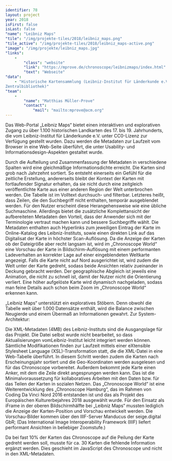 ```yaml
---
identifier: 78
layout: project
year: 2018
isFirst: false
isLast: false
"name": "Leibniz Maps"
"tile": "/img/projekte-tiles/2018/leibniz_maps.png"
"tile_active": "/img/projekte-tiles/2018/leibniz_maps-active.png"
"image": "/img/projekte/leibniz_maps.jpg"
"links":
    -
        "class": "website"
        "link": "https://mprove.de/chronoscope/leibnizmaps/index.html"
        "text": "Webseite"
"data":
    - "Historische Kartensammlung (Leibniz-Institut für Länderkunde e.V., Geographische
Zentralbibliothek)"
"team":
    -
        "name": "Matthias Müller-Prove"
        "contact":
            "mail": "mailto:mprove@acm.org"
---
```

Das Web-Portal „Leibniz Maps“ bietet einen interaktiven und explorativen Zugang zu über 1.100 historischen Landkarten des 17. bis 19. Jahrhunderts, die vom Leibniz-Institut für Länderkunde e.V. unter CC0-Lizenz zur Verfügung gestellt wurden. Dazu werden die Metadaten zur Laufzeit vom Browser in eine Web-Seite überführt, die unter Usability- und Informationsdesign-Aspekten gestaltet wurde.

Durch die Aufteilung und Zusammenfassung der Metadaten in verschiedene Spalten wird eine gleichmäßige Informationsdichte erreicht. Die Karten sind grob nach Jahrzehnt sortiert. So entsteht einerseits ein Gefühl für die zeitliche Erstellung, andererseits bleibt der Kontext der Karten mit fortlaufender Signatur erhalten, da sie nicht durch eine zeitgleich veröffentlichte Karte aus einer anderen Region der Welt unterbrochen werden. Die Tabelle ist im Volltext durchsuch- und filterbar. Letzteres heißt, dass Zeilen, die den Suchbegriff nicht enthalten, temporär ausgeblendet werden. Für den Nutzer erscheint diese Herangehensweise wie eine übliche Suchmaschine. Allerdings bietet die zusätzliche Komplettansicht der aufbereiteten Metadaten den Vorteil, dass der Anwender sich mit der Terminologie vertraut machen kann und bessere Suchbegriffe wählt. Die Metadaten enthalten auch Hyperlinks zum jeweiligen Eintrag der Karte im Online-Katalog des Leibniz-Instituts, sowie einen direkten Link auf das Digitalisat der Karte in höchster Scan-Auflösung. Da die Anzeige der Karten ob der Dateigröße aber recht langsam ist, wird im „Chronoscope World“ eine Vorschau der Karte in Bildschirm-Auflösung mit einem performanten Ladeverhalten an korrekter Lage auf einer eingeblendeten Weltkarte angezeigt. Falls die Karte nicht auf Nord ausgerichtet ist, wird zudem die Welt unter der Karte gedreht, sodass beide Ansichten relativ zueinander in Deckung gebracht werden. Der geographische Abgleich ist jeweils eine Animation, die nicht zu schnell ist, damit der Nutzer nicht die Orientierung verliert. Eine höher aufgelöste Karte wird dynamisch nachgeladen, sodass man feine Details auch schon beim Zoom im „Chronoscope World“ erkennen kann.

„Leibniz Maps“ unterstützt ein exploratives Stöbern. Denn obwohl die Tabelle weit über 1.000 Datensätze enthält, wird die Balance zwischen Neugierde und einem Übermaß an Informationen gewahrt. Zur System-Architektur:

Die XML-Metadaten (4MB) des Leibniz-Instituts sind die Ausgangslage für das Projekt. Die Datei selbst wurde nicht bearbeitet, so dass Aktualisierungen vomLeibniz-Institut leicht integriert werden können. Sämtliche Modifikationen finden zur Laufzeit mittels einer eXtensible Stylesheet Language (XSL)-Transformation statt, die die XML-Datei in eine Web-Tabelle überführt. In diesem Schritt werden zudem die Karten nach Erscheinungsjahr sortiert und die Geo-Koordinaten werden ausgelesen und für das Chronoscope vorbereitet. Außerdem bekommt jede Karte einen Anker, mit dem die Zeile direkt angesprungen werden kann. Das ist die Minimalvoraussetzung für kollaboratives Arbeiten mit den Daten bzw. für das Teilen der Karten in sozialen Netzen. Das „Chronoscope World“ ist eine Weiterentwicklung des „Chronoscope Hamburg“, das im Rahmen von Coding Da Vinci Nord 2016 entstanden ist und das als Projekt des Europäischen Kulturerbejahres 2018 ausgewählt wurde. Für den Einsatz als iFrame in der oberen Bildschirmhälfte bei „Leibniz Maps“ mussten lediglich die Anzeige der Karten-Position und Vorschau entwickelt werden. Die Vorschau-Bilder kommen über den IIIF-Server Manducus der seige.digital GbR; (Das International Image Interoperability Framework (IIIF) liefert performant Ansichten in beliebiger Zoomstufe.)

Da bei fast 10% der Karten das Chronoscope auf die Peilung der Karte gedreht werden soll, musste für ca. 30 Karten die fehlende Information ergänzt werden. Dies geschieht im JavaScript des Chronoscope und nicht in den XML-Metadaten.
